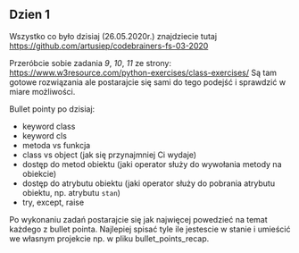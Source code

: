 ## Dzien 1

Wszystko co było dzisiaj (26.05.2020r.) znajdziecie tutaj https://github.com/artusiep/codebrainers-fs-03-2020

Przeróbcie sobie zadania *9*, *10*, *11* ze strony: https://www.w3resource.com/python-exercises/class-exercises/ 
Są tam gotowe rozwiązania ale postarajcie się sami do tego podejść i sprawdzić w miare możliwości.

Bullet pointy po dzisiaj:
* keyword class
* keyword cls
* metoda vs funkcja
* class vs object (jak się przynajmniej Ci wydaje)
* dostęp do metod obiektu (jaki operator służy do wywołania metody na obiekcie)
* dostęp do atrybutu obiektu (jaki operator służy do pobrania atrybutu obiektu, np. atrybutu `stan`)
* try, except, raise

Po wykonaniu zadań postarajcie się jak najwięcej powedzieć na temat każdego z bullet pointa. 
Najlepiej spisać tyle ile jestescie w stanie i umieścić we własnym projekcie np. w pliku bullet_points_recap.